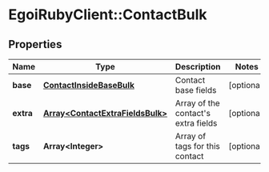 # EgoiRubyClient::ContactBulk

## Properties
Name | Type | Description | Notes
------------ | ------------- | ------------- | -------------
**base** | [**ContactInsideBaseBulk**](.md) | Contact base fields | [optional] 
**extra** | [**Array&lt;ContactExtraFieldsBulk&gt;**](ContactExtraFieldsBulk.md) | Array of the contact&#39;s extra fields | [optional] 
**tags** | **Array&lt;Integer&gt;** | Array of tags for this contact | [optional] 


